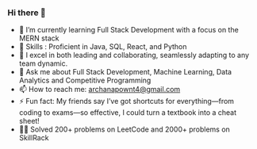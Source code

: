 ### Hi there 👋

- 🔭 I’m currently learning Full Stack Development with a focus on the MERN stack
- 🌱 Skills : Proficient in Java, SQL, React, and Python
- 👯 I excel in both leading and collaborating, seamlessly adapting to any team dynamic.
- 💬 Ask me about Full Stack Development, Machine Learning, Data Analytics and Competitive Programming
- 📫 How to reach me: archanapownt4@gmail.com 
- ⚡ Fun fact: My friends say I’ve got shortcuts for everything—from coding to exams—so effective, I could turn a textbook into a cheat sheet!
- 👩‍💻 Solved 200+ problems on LeetCode and 2000+ problems on SkillRack
